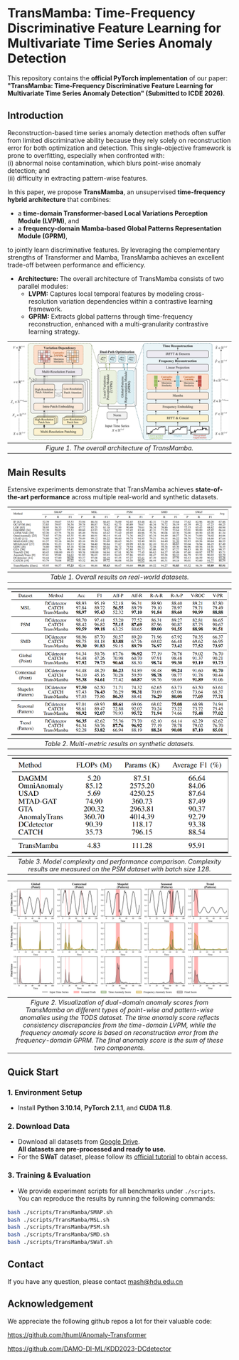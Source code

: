 # TransMamba: Time-Frequency Discriminative Feature Learning for Multivariate Time Series Anomaly Detection

This repository contains the **official PyTorch implementation** of our paper:  
**"TransMamba: Time-Frequency Discriminative Feature Learning for Multivariate Time Series Anomaly Detection" (Submitted to ICDE 2026)**.

## Introduction

Reconstruction-based time series anomaly detection methods often suffer from limited discriminative ability because they rely solely on reconstruction error for both optimization and detection. This single-objective framework is prone to overfitting, especially when confronted with:  
(i) abnormal noise contamination, which blurs point-wise anomaly detection; and  
(ii) difficulty in extracting pattern-wise features.

In this paper, we propose **TransMamba**, an unsupervised **time-frequency hybrid architecture** that combines:  
- a **time-domain Transformer-based Local Variations Perception Module (LVPM)**, and  
- a **frequency-domain Mamba-based Global Patterns Representation Module (GPRM)**,  

to jointly learn discriminative features. By leveraging the complementary strengths of Transformer and Mamba, TransMamba achieves an excellent trade-off between performance and efficiency.

- **Architecture:** The overall architecture of TransMamba consists of two parallel modules:  
  - **LVPM:** Captures local temporal features by modeling cross-resolution variation dependencies within a contrastive learning framework.  
  - **GPRM:** Extracts global patterns through time-frequency reconstruction, enhanced with a multi-granularity contrastive learning strategy.

| ![Figure1](pics/TransMamba.png) |
|:-------------------------------:| 
| *Figure 1. The overall architecture of TransMamba.* |

## Main Results

Extensive experiments demonstrate that TransMamba achieves **state-of-the-art performance** across multiple real-world and synthetic datasets.

| ![Figure2](pics/mainresults.png) |
|:-------------------------------:| 
| *Table 1. Overall results on real-world datasets.* |

| ![Figure3](pics/syntheticresults.png) |
|:-------------------------------------:| 
| *Table 2. Multi-metric results on synthetic datasets.* |

| ![Figure4](pics/computeresults.png) |
|:----------------------------------:| 
| *Table 3. Model complexity and performance comparison. Complexity results are measured on the PSM dataset with batch size 128.* |

|                                                                                                                                                                                       ![Figure5](pics/anomaly_score.png)                                                                                                                                                                                        |
|:---------------------------------------------------------------------------------------------------------------------------------------------------------------------------------------------------------------------------------------------------------------------------------------------------------------------------------------------------------------------------------------------------------------:|
| *Figure 2. Visualization of dual-domain anomaly scores from TransMamba on different types of point-wise and pattern-wise anomalies using the TODS dataset. The time anomaly score reflects consistency discrepancies from the time-domain LVPM, while the frequency anomaly score is based on reconstruction error from the frequency-domain GPRM. The final anomaly score is the sum of these two components.* |

## Quick Start

### 1. Environment Setup
- Install **Python 3.10.14**, **PyTorch 2.1.1**, and **CUDA 11.8**.

### 2. Download Data
- Download all datasets from [Google Drive](https://drive.google.com/drive/folders/1vD9AUGznwr3kfTsl8NkgxJQ9KMlfJowz?usp=drive_link).  
  **All datasets are pre-processed and ready to use.**
- For the **SWaT** dataset, please follow its [official tutorial](https://itrust.sutd.edu.sg/itrust-labs_datasets/dataset_info/) to obtain access.

### 3. Training & Evaluation
- We provide experiment scripts for all benchmarks under `./scripts`.  
You can reproduce the results by running the following commands:

```bash
bash ./scripts/TransMamba/SMAP.sh
bash ./scripts/TransMamba/MSL.sh
bash ./scripts/TransMamba/PSM.sh
bash ./scripts/TransMamba/SMD.sh
bash ./scripts/TransMamba/SWaT.sh
```

## Contact
If you have any question, please contact mash@hdu.edu.cn

## Acknowledgement
We appreciate the following github repos a lot for their valuable code:

https://github.com/thuml/Anomaly-Transformer

https://github.com/DAMO-DI-ML/KDD2023-DCdetector

